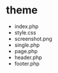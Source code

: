# theme

- index.php
- style.css
- screenshot.png
- single.php
- page.php
- header.php
- footer.php
